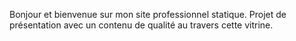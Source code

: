 Bonjour et bienvenue sur mon site professionnel statique.
Projet de présentation avec un contenu de qualité au travers cette vitrine.
